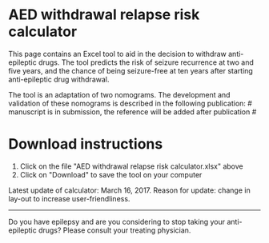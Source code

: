 # AED withdrawal relapse risk calculator

This page contains an Excel tool to aid in the decision to withdraw anti-epileptic 
drugs. The tool predicts the risk of seizure recurrence at two and five years,
and the chance of being seizure-free at ten years after starting anti-epileptic
drug withdrawal. 

The tool is an adaptation of two nomograms. The development and validation of 
these nomograms is described in the following publication: # manuscript is in 
submission, the reference will be added after publication #

# Download instructions
1. Click on the file "AED withdrawal relapse risk calculator.xlsx" above
2. Click on "Download" to save the tool on your computer

Latest update of calculator: March 16, 2017. 
Reason for update: change in lay-out to increase user-friendliness.

--------------------------------------------------------------------------------
Do you have epilepsy and are you considering to stop taking your anti-epileptic
drugs? Please consult your treating physician. 
